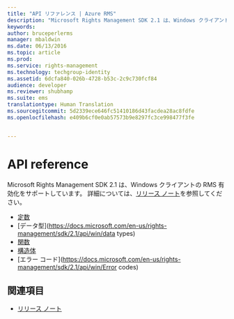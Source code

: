 ```yaml
---
title: "API リファレンス | Azure RMS"
description: "Microsoft Rights Management SDK 2.1 は、Windows クライアントの RMS 有効化をサポートしています。"
keywords: 
author: bruceperlerms
manager: mbaldwin
ms.date: 06/13/2016
ms.topic: article
ms.prod: 
ms.service: rights-management
ms.technology: techgroup-identity
ms.assetid: 6dcfa840-026b-4728-b53c-2c9c730fcf84
audience: developer
ms.reviewer: shubhamp
ms.suite: ems
translationtype: Human Translation
ms.sourcegitcommit: 5d2339ece646fc51410186d43facdea28ac8fdfe
ms.openlocfilehash: e409b6cf0e0ab57573b9e8297fc3ce998477f3fe


---
```


# API reference

Microsoft Rights Management SDK 2.1 は、Windows クライアントの RMS 有効化をサポートしています。 詳細については、[リリース ノート](release-notes-rtm.md)を参照してください。
- [定数](https://docs.microsoft.com/en-us/rights-management/sdk/2.1/api/win/constants)
- [データ型](https://docs.microsoft.com/en-us/rights-management/sdk/2.1/api/win/data types)
- [関数](https://docs.microsoft.com/en-us/rights-management/sdk/2.1/api/win/functions)
- [構造体](https://docs.microsoft.com/en-us/rights-management/sdk/2.1/api/win/structures)
- [エラー コード](https://docs.microsoft.com/en-us/rights-management/sdk/2.1/api/win/Error codes)



## 関連項目

* [リリース ノート](release-notes-rtm.md)
 

 



<!--HONumber=Aug16_HO4-->



